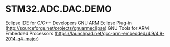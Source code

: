 # STM32.ADC.DAC.DEMO

Eclipse IDE for C/C++ Developers 
GNU ARM Eclipse Plug-in (http://sourceforge.net/projects/gnuarmeclipse) 
GNU Tools for ARM Embedded Processors (https://launchpad.net/gcc-arm-embedded/4.9/4.9-2014-q4-major)